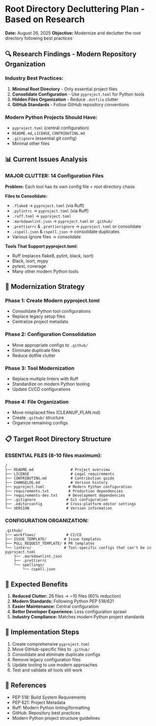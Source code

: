 # Root Directory Decluttering Plan - Based on Research

**Date:** August 26, 2025
**Objective:** Modernize and declutter the root directory following best practices

## 🔍 **Research Findings - Modern Repository Organization**

### **Industry Best Practices:**

1. **Minimal Root Directory** - Only essential project files
2. **Consolidate Configuration** - Use `pyproject.toml` for Python tools
3. **Hidden Files Organization** - Reduce `.dotfile` clutter
4. **GitHub Standards** - Follow GitHub repository conventions

### **Modern Python Projects Should Have:**

- `pyproject.toml` (central configuration)
- `README.md`, `LICENSE`, `CONTRIBUTING.md`
- `.gitignore` (essential git config)
- Minimal other files

## 📊 **Current Issues Analysis**

### **MAJOR CLUTTER: 14 Configuration Files**

**Problem:** Each tool has its own config file = root directory chaos

**Files to Consolidate:**

- `.flake8` → `pyproject.toml` (via Ruff)
- `.pylintrc` → `pyproject.toml` (via Ruff)
- `.ruff.toml` → `pyproject.toml`
- `.markdownlint.json` → `pyproject.toml` or `.github/`
- `.prettierrc` & `.prettierignore` → `pyproject.toml` or consolidate
- `.cspell.json` & `cspell.json` → consolidate duplicates
- Various ignore files → consolidate

**Tools That Support pyproject.toml:**

- Ruff (replaces flake8, pylint, black, isort)
- Black, isort, mypy
- pytest, coverage
- Many other modern Python tools

## 🎯 **Modernization Strategy**

### **Phase 1: Create Modern pyproject.toml**

- Consolidate Python tool configurations
- Replace legacy setup files
- Centralize project metadata

### **Phase 2: Configuration Consolidation**

- Move appropriate configs to `.github/`
- Eliminate duplicate files
- Reduce dotfile clutter

### **Phase 3: Tool Modernization**

- Replace multiple linters with Ruff
- Standardize on modern Python tooling
- Update CI/CD configurations

### **Phase 4: File Organization**

- Move misplaced files (CLEANUP_PLAN.md)
- Create `.github/` structure
- Organize remaining configs

## 📋 **Target Root Directory Structure**

### **ESSENTIAL FILES (8-10 files maximum):**

```
/
├── README.md                 # Project overview
├── LICENSE                   # Legal requirements
├── CONTRIBUTING.md           # Contribution guide
├── CHANGELOG.md              # Version history
├── pyproject.toml           # Modern Python configuration
├── requirements.txt         # Production dependencies
├── requirements-dev.txt     # Development dependencies
├── .gitignore              # Git configuration
├── .editorconfig           # Cross-platform editor settings
└── VERSION                 # Version information
```

### **CONFIGURATION ORGANIZATION:**

```
.github/
├── workflows/              # CI/CD
├── ISSUE_TEMPLATE/        # Issue templates
├── PULL_REQUEST_TEMPLATE/ # PR templates
└── linters/               # Tool-specific configs that can't be in pyproject.toml
    ├── .markdownlint.json
    ├── .prettierrc
    └── spellings/
        └── cspell.json
```

## 🚀 **Expected Benefits**

1. **Reduced Clutter:** 26 files → ~10 files (60% reduction)
2. **Modern Standards:** Following Python PEP 518/621
3. **Easier Maintenance:** Central configuration
4. **Better Developer Experience:** Less configuration sprawl
5. **Industry Compliance:** Matches modern Python project standards

## 🔧 **Implementation Steps**

1. Create comprehensive `pyproject.toml`
2. Move GitHub-specific files to `.github/`
3. Consolidate and eliminate duplicate configs
4. Remove legacy configuration files
5. Update tooling to use modern approaches
6. Test and validate all tools still work

## 📖 **References**

- PEP 518: Build System Requirements
- PEP 621: Project Metadata
- Ruff: Modern Python linting/formatting
- GitHub: Repository best practices
- Modern Python project structure guidelines
